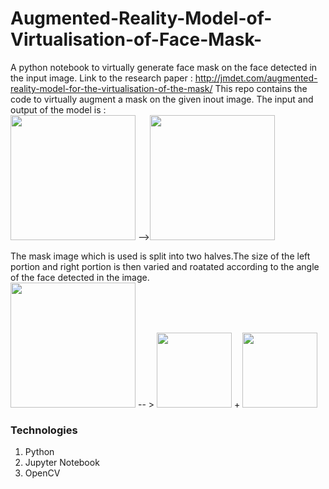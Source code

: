# Augmented-Reality-Model-of-Virtualisation-of-Face-Mask-
A python notebook to virtually generate face mask on the face detected in the input image. 
Link to the research paper : http://jmdet.com/augmented-reality-model-for-the-virtualisation-of-the-mask/
This repo contains the code to virtually augment a mask on the given inout image. The input and output of the model is : 
<br>
<img src="https://user-images.githubusercontent.com/49029679/97467306-12594480-196a-11eb-80a5-802a7ce1a70d.jpg" width="200">
--><img src="https://user-images.githubusercontent.com/49029679/97467280-0b323680-196a-11eb-8ca4-aff6daef3a8f.png" width="200">


The mask image which is used is split into two halves.The size of the left portion and right portion is then varied and roatated according to the angle of the face detected in the image. 
<br>
<img src="https://user-images.githubusercontent.com/49029679/97468213-09b53e00-196b-11eb-85f7-efbe7c4aee60.png"  width="200">
-- > <img src="https://user-images.githubusercontent.com/49029679/97468222-0c179800-196b-11eb-901d-8b32fd3519bf.png" height="120" width="120"> + <img src="https://user-images.githubusercontent.com/49029679/97468232-0de15b80-196b-11eb-9236-5c97543d1dc2.png" height="120" width="120">

<h3>Technologies</h3>
<ol>
  <li>Python</li>
  <li>Jupyter Notebook</li>
  <li>OpenCV</li>
 </ol>

